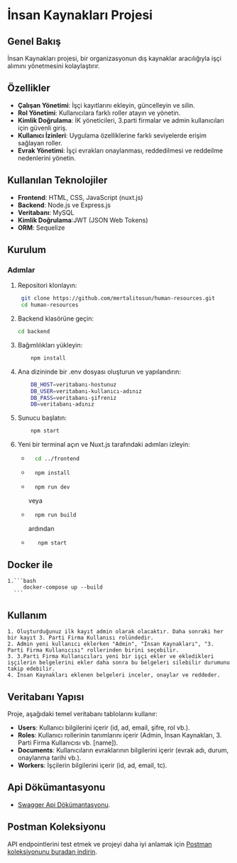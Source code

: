 # İnsan Kaynakları Projesi

## Genel Bakış

İnsan Kaynakları projesi, bir organizasyonun dış kaynaklar aracılığıyla işçi alımını yönetmesini kolaylaştırır.

## Özellikler

- **Çalışan Yönetimi**: İşçi kayıtlarını ekleyin, güncelleyin ve silin.
- **Rol Yönetimi**: Kullanıcılara farklı roller atayın ve yönetin.
- **Kimlik Doğrulama**: İK yöneticileri, 3.parti firmalar ve admin kullanıcıları için güvenli giriş.
- **Kullanıcı İzinleri**: Uygulama özelliklerine farklı seviyelerde erişim sağlayan roller.
- **Evrak Yönetimi**: İşçi evrakları onaylanması, reddedilmesi ve reddeilme nedenlerini yönetin.

## Kullanılan Teknolojiler

- **Frontend**: HTML, CSS, JavaScript (nuxt.js)
- **Backend**: Node.js ve Express.js
- **Veritabanı**: MySQL
- **Kimlik Doğrulama**:JWT (JSON Web Tokens)
- **ORM**: Sequelize

## Kurulum


### Adımlar



1. Repositori klonlayın:
   ```bash
    git clone https://github.com/mertalitosun/human-resources.git
    cd human-resources
   ```

2. Backend klasörüne geçin:
    ```bash
    cd backend
   ```
3. Bağımlılıkları yükleyin:
    ```bash
        npm install
    ```
4. Ana dizininde bir .env dosyası oluşturun ve yapılandırın:
    ```bash
        DB_HOST=veritabanı-hostunuz
        DB_USER=veritabanı-kullanıcı-adınız
        DB_PASS=veritabanı-şifreniz
        DB=veritabanı-adınız
    ```
5. Sunucu başlatın:
    ```bash
        npm start
    ```
6. Yeni bir terminal açın ve Nuxt.js tarafındaki adımları izleyin:
    - ```bash
        cd ../frontend
        ``` 
    - ```bash
        npm install
        ``` 
    - ```bash
        npm run dev 
        ``` 
        veya

    - ```bash
        npm run build
        ```
      ardından
    - ```bash
         npm start
      ```
## Docker ile
    1.```bash
         docker-compose up --build
      ```

## Kullanım
    1. Oluşturduğunuz ilk kayıt admin olarak olacaktır. Daha sonraki her bir kayıt 3. Parti Firma Kullanısı rolündedir.
    2. Admin yeni kullanıcı eklerken "Admin", "İnsan Kaynakları", "3. Parti Firma Kullanıcısı" rollerinden birini seçebilir.
    3. 3.Parti Firma Kullanıcıları yeni bir işçi ekler ve ekledikleri işçilerin belgelerini ekler daha sonra bu belgeleri silebilir durumunu takip edebilir.
    4. İnsan Kaynakları eklenen belgeleri inceler, onaylar ve reddeder.

## Veritabanı Yapısı

Proje, aşağıdaki temel veritabanı tablolarını kullanır:

- **Users**: Kullanıcı bilgilerini içerir (id, ad, email, şifre, rol vb.).
- **Roles**: Kullanıcı rollerinin tanımlarını içerir (Admin, İnsan Kaynakları, 3. Parti Firma Kullanıcısı vb. [name]).
- **Documents**: Kullanıcıların evraklarının bilgilerini içerir (evrak adı, durum, onaylanma tarihi vb.).
- **Workers**: İşçilerin bilgilerini içerir (id, ad, email, tc).

## Api Dökümantasyonu

- [Swagger Api Dökümantasyonu](http://localhost:8000/api-docs/).

## Postman Koleksiyonu

API endpointlerini test etmek ve projeyi daha iyi anlamak için [Postman koleksiyonunu buradan indirin](./postman/human-resources.postman_collection.json).
